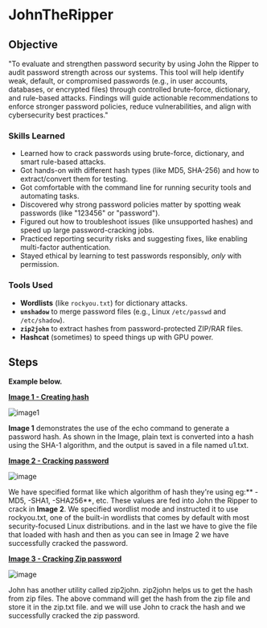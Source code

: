 # JohnTheRipper

## Objective

"To evaluate and strengthen password security by using John the Ripper to audit password strength across our systems. This tool will help identify weak, default, or compromised passwords (e.g., in user accounts, databases, or encrypted files) through controlled brute-force, dictionary, and rule-based attacks. Findings will guide actionable recommendations to enforce stronger password policies, reduce vulnerabilities, and align with cybersecurity best practices."

### Skills Learned

- Learned how to crack passwords using brute-force, dictionary, and smart rule-based attacks.  
- Got hands-on with different hash types (like MD5, SHA-256) and how to extract/convert them for testing.  
- Got comfortable with the command line for running security tools and automating tasks.  
- Discovered why strong password policies matter by spotting weak passwords (like "123456" or "password").  
- Figured out how to troubleshoot issues (like unsupported hashes) and speed up large password-cracking jobs.  
- Practiced reporting security risks and suggesting fixes, like enabling multi-factor authentication.  
- Stayed ethical by learning to test passwords responsibly, *only* with permission.  

### Tools Used
 
- **Wordlists** (like `rockyou.txt`) for dictionary attacks.  
- **`unshadow`** to merge password files (e.g., Linux `/etc/passwd` and `/etc/shadow`).  
- **`zip2john`** to extract hashes from password-protected ZIP/RAR files.  
- **Hashcat** (sometimes) to speed things up with GPU power.  

## Steps

**Example below.**

<ins>****Image 1 - Creating hash****</ins>

![image1](https://github.com/user-attachments/assets/4791a922-5058-49aa-90f8-71fba57b189b)

**Image 1** demonstrates the use of the echo command to generate a password hash. As shown in the Image, plain text is converted into a hash using the SHA-1 algorithm, and the output is saved in a file named u1.txt.

<ins>****Image 2 - Cracking password****</ins>

![image](https://github.com/user-attachments/assets/49928181-8ba0-4f8d-9a1c-b7b4b1a951ac)

We have specified format like which algorithm of hash they're using eg:** -MD5, -SHA1, -SHA256**, etc. These values are fed into John the Ripper to crack in **Image 2**. We specified wordlist mode and instructed it to use rockyou.txt, one of the built-in wordlists that comes by default with most security-focused Linux distributions. and in the last we have to give the file that loaded with hash and then as you can see in Image 2 we have successfully cracked the password.  

<ins>****Image 3 - Cracking Zip password****</ins>

![image](https://github.com/user-attachments/assets/e26dae03-9ed9-49de-916a-2ca18d7e1865)

John has another utility called zip2john. zip2john helps us to get the hash from zip files. The above command will get the hash from the zip file and store it in the zip.txt file. and we will use John to crack the hash and we successfully cracked the zip password.





